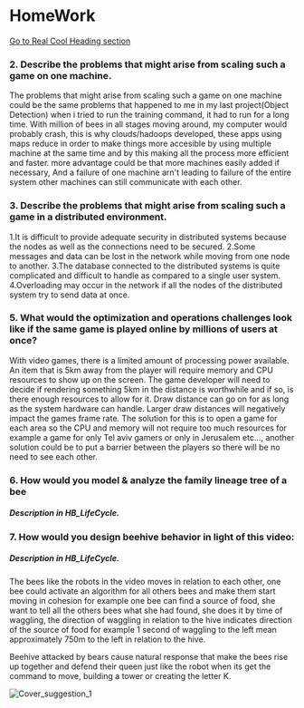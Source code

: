 # HomeWork
[Go to Real Cool Heading section](#7.-How-would-you-design.)
### 2. Describe the problems that might arise from scaling such a game on one machine.
   The problems that might arise from scaling such a game on one machine could
   be the same problems that happened to me in my last project(Object Detection) when i tried to run the training command,
   it had to run for a long time. With million of bees in all stages moving around, my computer would probably crash, this is why
   clouds/hadoops developed, these apps using maps reduce in order to make things more accesible by using multiple machine
   at the same time and by this making  all the process more efficient and faster.
   more advantage could be that more machines easily added if necessary, And a failure of one machine arn't leading to failure of the entire system
   other machines can still communicate with each other.
   
### 3. Describe the problems that might arise from scaling such a game in a distributed environment.
   1.It is difficult to provide adequate security in distributed systems because the nodes as well as the connections need to be secured.
   2.Some messages and data can be lost in the network while moving from one node to another.
   3.The database connected to the distributed systems is quite complicated and difficult to handle as compared to a single user system.
   4.Overloading may occur in the network if all the nodes of the distributed system try to send data at once.
   
  ###  5. What would the optimization and operations challenges look like if the same game is played online by millions of users at once?
  
  With video games, there is a limited amount of processing power available. An item that is 5km away from the player will require memory and CPU resources to show up on the screen. The game developer will need to decide if rendering something 5km in the distance is worthwhile and if so, is there enough resources to allow for it.
  Draw distance can go on for as long as the system hardware can handle. Larger draw distances will negatively impact the games frame rate.
  The solution for this is to open a game for each area so the CPU and memory will not require too much resources for example a game for only Tel aviv gamers or only in Jerusalem etc..., another solution could be to put a barrier between the players so there will be no need to see each other.

### 6. How would you model & analyze the family lineage tree of a bee
 #####  Description in HB_LifeCycle.
 
   
### 7. How would you design beehive behavior in light of this video:

##### Description in HB_LifeCycle.
   The bees like the robots in the video moves in relation to each other, one bee could activate an algorithm for all others bees and make them start  moving in cohesion for example one bee can find a source of food, she want to tell all the others bees what she had found, she does it by time of waggling, the direction of waggling in relation to the hive indicates direction of the source of food for example 1 second of waggling to the left mean approximately 750m to the left in relation to the hive.
   
   Beehive attacked by bears cause natural response that  make the bees  rise up together and defend their queen just like the robot when its get the command to        move, building a tower or creating the letter K.
   
  ![Cover_suggestion_1](https://user-images.githubusercontent.com/108065131/185954100-c207e1bc-fcb4-4734-97a0-e3d67f04c9f5.jpg)


